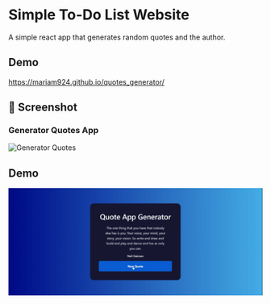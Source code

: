 
# Simple To-Do List Website


A simple react app that generates random quotes and the author.



 


## Demo

https://mariam924.github.io/quotes_generator/


## 📂 Screenshot
### Generator Quotes App
![Generator Quotes](https://i.imgur.com/njyN2K4.png)

## Demo
![Cto-do-list-demo](./demo/record.gif)




